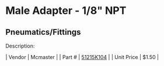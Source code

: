 # Male Adapter - 1/8" NPT
## Pneumatics/Fittings
Description: 	 

| Vendor | Mcmaster | 
| Part # | [51215K104](http://www.mcmaster.com/) | 
| Unit Price | $1.50 | 
